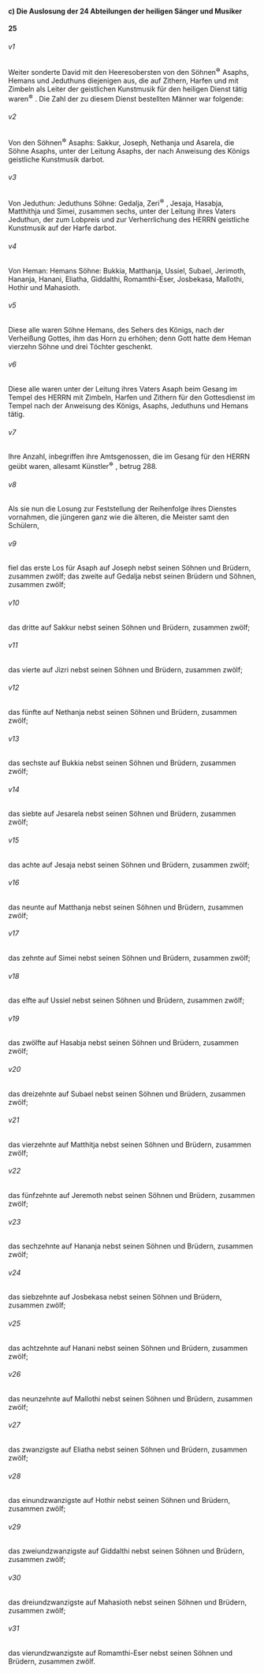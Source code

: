 #### c) Die Auslosung der 24 Abteilungen der heiligen Sänger und Musiker

__25__

###### v1
Weiter sonderte David mit den Heeresobersten von den Söhnen<sup title="oder: Nachkommen">&#x2732;</sup>
 Asaphs, Hemans und Jeduthuns diejenigen aus, die auf Zithern, Harfen und mit Zimbeln als Leiter der geistlichen Kunstmusik für den heiligen Dienst tätig waren<sup title="eig. weissagten">&#x2732;</sup>
. Die Zahl der zu diesem Dienst bestellten Männer war folgende:

###### v2
Von den Söhnen<sup title="oder: Nachkommen">&#x2732;</sup>
 Asaphs: Sakkur, Joseph, Nethanja und Asarela, die Söhne Asaphs, unter der Leitung Asaphs, der nach Anweisung des Königs geistliche Kunstmusik darbot.

###### v3
Von Jeduthun: Jeduthuns Söhne: Gedalja, Zeri<sup title="oder: Zizri">&#x2732;</sup>
, Jesaja, Hasabja, Matthithja und Simei, zusammen sechs, unter der Leitung ihres Vaters Jeduthun, der zum Lobpreis und zur Verherrlichung des HERRN geistliche Kunstmusik auf der Harfe darbot.

###### v4
Von Heman: Hemans Söhne: Bukkia, Matthanja, Ussiel, Subael, Jerimoth, Hananja, Hanani, Eliatha, Giddalthi, Romamthi-Eser, Josbekasa, Mallothi, Hothir und Mahasioth.

###### v5
Diese alle waren Söhne Hemans, des Sehers des Königs, nach der Verheißung Gottes, ihm das Horn zu erhöhen; denn Gott hatte dem Heman vierzehn Söhne und drei Töchter geschenkt.

###### v6
Diese alle waren unter der Leitung ihres Vaters Asaph beim Gesang im Tempel des HERRN mit Zimbeln, Harfen und Zithern für den Gottesdienst im Tempel nach der Anweisung des Königs, Asaphs, Jeduthuns und Hemans tätig.

###### v7
Ihre Anzahl, inbegriffen ihre Amtsgenossen, die im Gesang für den HERRN geübt waren, allesamt Künstler<sup title="oder: Meister">&#x2732;</sup>
, betrug 288.


###### v8
Als sie nun die Losung zur Feststellung der Reihenfolge ihres Dienstes vornahmen, die jüngeren ganz wie die älteren, die Meister samt den Schülern,

###### v9
fiel das erste Los für Asaph auf Joseph nebst seinen Söhnen und Brüdern, zusammen zwölf; das zweite auf Gedalja nebst seinen Brüdern und Söhnen, zusammen zwölf;

###### v10
das dritte auf Sakkur nebst seinen Söhnen und Brüdern, zusammen zwölf;

###### v11
das vierte auf Jizri nebst seinen Söhnen und Brüdern, zusammen zwölf;

###### v12
das fünfte auf Nethanja nebst seinen Söhnen und Brüdern, zusammen zwölf;

###### v13
das sechste auf Bukkia nebst seinen Söhnen und Brüdern, zusammen zwölf;

###### v14
das siebte auf Jesarela nebst seinen Söhnen und Brüdern, zusammen zwölf;

###### v15
das achte auf Jesaja nebst seinen Söhnen und Brüdern, zusammen zwölf;

###### v16
das neunte auf Matthanja nebst seinen Söhnen und Brüdern, zusammen zwölf;

###### v17
das zehnte auf Simei nebst seinen Söhnen und Brüdern, zusammen zwölf;

###### v18
das elfte auf Ussiel nebst seinen Söhnen und Brüdern, zusammen zwölf;

###### v19
das zwölfte auf Hasabja nebst seinen Söhnen und Brüdern, zusammen zwölf;

###### v20
das dreizehnte auf Subael nebst seinen Söhnen und Brüdern, zusammen zwölf;

###### v21
das vierzehnte auf Matthitja nebst seinen Söhnen und Brüdern, zusammen zwölf;

###### v22
das fünfzehnte auf Jeremoth nebst seinen Söhnen und Brüdern, zusammen zwölf;

###### v23
das sechzehnte auf Hananja nebst seinen Söhnen und Brüdern, zusammen zwölf;

###### v24
das siebzehnte auf Josbekasa nebst seinen Söhnen und Brüdern, zusammen zwölf;

###### v25
das achtzehnte auf Hanani nebst seinen Söhnen und Brüdern, zusammen zwölf;

###### v26
das neunzehnte auf Mallothi nebst seinen Söhnen und Brüdern, zusammen zwölf;

###### v27
das zwanzigste auf Eliatha nebst seinen Söhnen und Brüdern, zusammen zwölf;

###### v28
das einundzwanzigste auf Hothir nebst seinen Söhnen und Brüdern, zusammen zwölf;

###### v29
das zweiundzwanzigste auf Giddalthi nebst seinen Söhnen und Brüdern, zusammen zwölf;

###### v30
das dreiundzwanzigste auf Mahasioth nebst seinen Söhnen und Brüdern, zusammen zwölf;

###### v31
das vierundzwanzigste auf Romamthi-Eser nebst seinen Söhnen und Brüdern, zusammen zwölf.